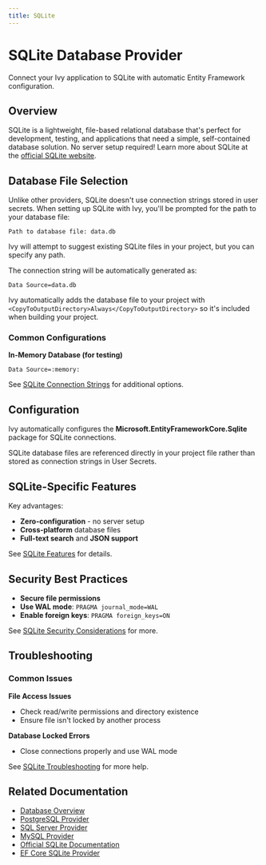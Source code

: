 ```yaml
---
title: SQLite
---
```


# SQLite Database Provider

<Ingress>
Connect your Ivy application to SQLite with automatic Entity Framework configuration.
</Ingress>

## Overview

SQLite is a lightweight, file-based relational database that's perfect for development, testing, and applications that need a simple, self-contained database solution. No server setup required! Learn more about SQLite at the [official SQLite website](https://www.sqlite.org/).

## Database File Selection

Unlike other providers, SQLite doesn't use connection strings stored in user secrets. When setting up SQLite with Ivy, you'll be prompted for the path to your database file:

```terminal
Path to database file: data.db
```

Ivy will attempt to suggest existing SQLite files in your project, but you can specify any path.

The connection string will be automatically generated as:

```text
Data Source=data.db
```

Ivy automatically adds the database file to your project with `<CopyToOutputDirectory>Always</CopyToOutputDirectory>` so it's included when building your project.

### Common Configurations

**In-Memory Database (for testing)**
```text
Data Source=:memory:
```

See [SQLite Connection Strings](https://www.connectionstrings.com/sqlite/) for additional options.

## Configuration

Ivy automatically configures the **Microsoft.EntityFrameworkCore.Sqlite** package for SQLite connections.

SQLite database files are referenced directly in your project file rather than stored as connection strings in User Secrets.

## SQLite-Specific Features

Key advantages:
- **Zero-configuration** - no server setup
- **Cross-platform** database files
- **Full-text search** and **JSON support**

See [SQLite Features](https://www.sqlite.org/features.html) for details.

## Security Best Practices

- **Secure file permissions**
- **Use WAL mode**: `PRAGMA journal_mode=WAL`
- **Enable foreign keys**: `PRAGMA foreign_keys=ON`

See [SQLite Security Considerations](https://www.sqlite.org/security.html) for more.

## Troubleshooting

### Common Issues

**File Access Issues**
- Check read/write permissions and directory existence
- Ensure file isn't locked by another process

**Database Locked Errors**
- Close connections properly and use WAL mode

See [SQLite Troubleshooting](https://www.sqlite.org/faq.html) for more help.

## Related Documentation

- [Database Overview](01_Overview.md)
- [PostgreSQL Provider](PostgreSQL.md)
- [SQL Server Provider](SqlServer.md)
- [MySQL Provider](MySQL.md)
- [Official SQLite Documentation](https://www.sqlite.org/docs.html)
- [EF Core SQLite Provider](https://learn.microsoft.com/en-us/ef/core/providers/sqlite/)